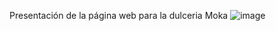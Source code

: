 Presentación de la página web para la dulceria Moka
![image](https://github.com/pedroacucalon/moka/assets/139422160/e7574d29-3ce4-4b2f-96dd-03064178c4c6)
